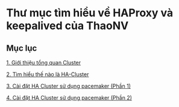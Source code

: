 # Thư mục tìm hiểu về HAProxy và keepalived của ThaoNV

## Mục lục

[1. Giới thiệu tổng quan Cluster](./docs/Tong-quan-ve-cluster.md)

[2. Tìm hiểu thế nào là HA-Cluster](./docs/The-nao-la-HA-Cluster.md)

[3. Cài đặt HA Cluster sử dụng pacemaker (Phần 1)](./docs/Cai-dat-HA-cluster-su-dung-pacemaker-phan1.md)

[4. Cài đặt HA Cluster sử dụng pacemaker (Phần 2)](./docs/Cai-dat-HA-cluster-su-dung-pacemaker-phan2.md)